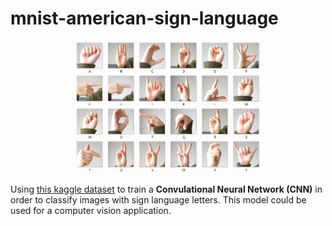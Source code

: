 # mnist-american-sign-language

<p align="center">
    <img src="images/american_sign_colored.png" alt="Amercian sign language signs" width="300"/>
</p>

Using <a href="https://www.kaggle.com/datamunge/sign-language-mnist/">this kaggle dataset</a> to train a **Convulational Neural Network (CNN)** in order to classify images with sign language letters. This model could be used for a computer vision application.
